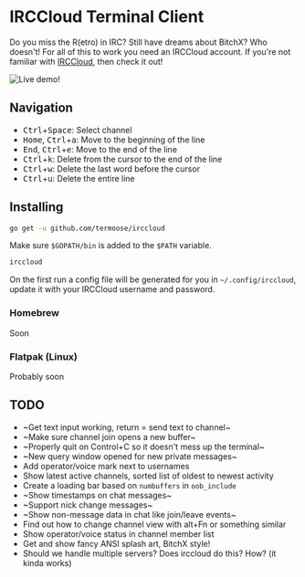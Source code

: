 # IRCCloud Terminal Client

Do you miss the R(etro) in IRC? Still have dreams about BitchX? Who doesn't!
For all of this to work you need an IRCCloud account. If you're not familiar with [IRCCloud](http://irccloud.com), then check it out!

![Live demo!](preview.gif)

## Navigation

- <kbd>Ctrl</kbd>+<kbd>Space</kbd>: Select channel
- <kbd>Home</kbd>, <kbd>Ctrl</kbd>+<kbd>a</kbd>: Move to the beginning of the line
- <kbd>End</kbd>, <kbd>Ctrl</kbd>+<kbd>e</kbd>: Move to the end of the line
- <kbd>Ctrl</kbd>+<kbd>k</kbd>: Delete from the cursor to the end of the line
- <kbd>Ctrl</kbd>+<kbd>w</kbd>: Delete the last word before the cursor
- <kbd>Ctrl</kbd>+<kbd>u</kbd>: Delete the entire line

## Installing

```bash
go get -u github.com/termoose/irccloud
```

Make sure `$GOPATH/bin` is added to the `$PATH` variable.

```bash
irccloud
```

On the first run a config file will be generated for you in `~/.config/irccloud`, update it with your IRCCloud username and password.

### Homebrew

Soon

### Flatpak (Linux)

Probably soon

## TODO
- ~Get text input working, return = send text to channel~
- ~Make sure channel join opens a new buffer~
- ~Properly quit on Control+C so it doesn't mess up the terminal~
- ~New query window opened for new private messages~
- Add operator/voice mark next to usernames
- Show latest active channels, sorted list of oldest to newest activity
- Create a loading bar based on `numbuffers` in `oob_include`
- ~Show timestamps on chat messages~
- ~Support nick change messages~
- ~Show non-message data in chat like join/leave events~
- Find out how to change channel view with alt+Fn or something similar
- Show operator/voice status in channel member list
- Get and show fancy ANSI splash art, BitchX style!
- Should we handle multiple servers? Does irccloud do this? How? (it kinda works)

